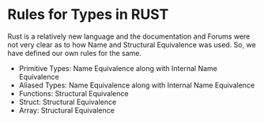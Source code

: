 Rules for Types in RUST
==========================

Rust is a relatively new language and the documentation and Forums were not very clear as to how Name and Structural Equivalence was used.
So, we have defined our own rules for the same.

- Primitive Types: Name Equivalence along with Internal Name Equivalence
- Aliased Types: Name Equivalence along with Internal Name Equivalence
- Functions: Structural Equivalence
- Struct: Structural Equivalence
- Array: Structural Equivalence
